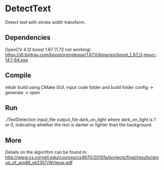 DetectText
==========

Detect text with stroke width transform.

## Dependencies
OpenCV 4.12
boost 1.67 (1.72 not working) https://dl.bintray.com/boostorg/release/1.67.0/binaries/boost_1_67_0-msvc-14.1-64.exe

## Compile

mkdir build
using CMake GUI, input code folder and build folder
config -> generate -> open

## Run
./TextDetection input_file output_file dark_on_light
where dark_on_light is 1 or 0, indicating whether the text is darker or lighter than the background.

## More 
Details on the algorithm can be found in:
http://www.cs.cornell.edu/courses/cs4670/2010fa/projects/final/results/group_of_arp86_sk2357/Writeup.pdf